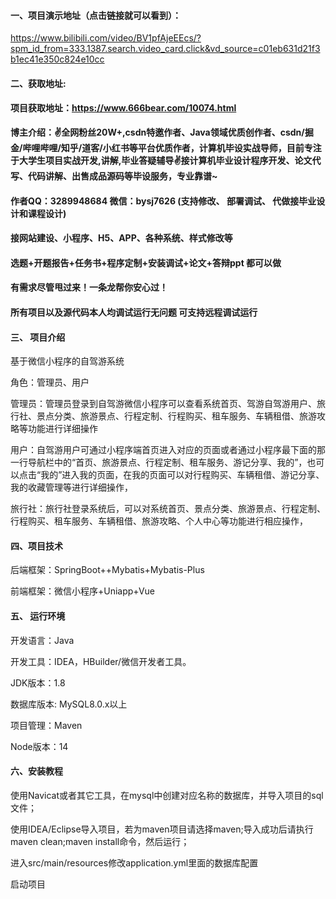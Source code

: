 


#### 一、项目演示地址（点击链接就可以看到）：
https://www.bilibili.com/video/BV1pfAjeEEcs/?spm_id_from=333.1387.search.video_card.click&vd_source=c01eb631d21f3b1ec41e350c824e10cc

#### 二、获取地址:

#### 项目获取地址：https://www.666bear.com/10074.html

**博主介绍：✌全网粉丝20W+,csdn特邀作者、Java领域优质创作者、csdn/掘金/哔哩哔哩/知乎/道客/小红书等平台优质作者，计算机毕设实战导师，目前专注于大学生项目实战开发,讲解,毕业答疑辅导✌接计算机毕业设计程序开发、论文代写、代码讲解、出售成品源码等毕设服务，专业靠谱~**

#### 作者QQ：3289948684 微信：bysj7626 (支持修改、 部署调试、 代做接毕业设计和课程设计)

#### 接网站建设、小程序、H5、APP、各种系统、样式修改等

#### 选题+开题报告+任务书+程序定制+安装调试+论文+答辩ppt 都可以做

#### 有需求尽管甩过来！一条龙帮你安心过！

#### 所有项目以及源代码本人均调试运行无问题 可支持远程调试运行


#### 三、 项目介绍

基于微信小程序的自驾游系统

角色：管理员、用户

管理员：管理员登录到自驾游微信小程序可以查看系统首页、驾游自驾游用户、旅行社、景点分类、旅游景点、行程定制、行程购买、租车服务、车辆租借、旅游攻略等功能进行详细操作

用户：自驾游用户可通过小程序端首页进入对应的页面或者通过小程序最下面的那一行导航栏中的“首页、旅游景点、行程定制、租车服务、游记分享、我的”，也可以点击“我的”进入我的页面，在我的页面可以对行程购买、车辆租借、游记分享、我的收藏管理等进行详细操作，

旅行社：旅行社登录系统后，可以对系统首页、景点分类、旅游景点、行程定制、行程购买、租车服务、车辆租借、旅游攻略、个人中心等功能进行相应操作，

#### 四、项目技术

后端框架：SpringBoot++Mybatis+Mybatis-Plus

前端框架：微信小程序+Uniapp+Vue

#### 五、 运行环境

开发语言：Java

开发工具：IDEA，HBuilder/微信开发者工具。

JDK版本：1.8

数据库版本: MySQL8.0.x以上

项目管理：Maven

Node版本：14



#### 六、安装教程

使用Navicat或者其它工具，在mysql中创建对应名称的数据库，并导入项目的sql文件；

使用IDEA/Eclipse导入项目，若为maven项目请选择maven;导入成功后请执行maven clean;maven install命令，然后运行；

进入src/main/resources修改application.yml里面的数据库配置

启动项目

